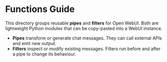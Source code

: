 # Functions Guide

This directory groups reusable **pipes** and **filters** for Open WebUI. Both are
lightweight Python modules that can be copy–pasted into a WebUI instance.

- **Pipes** transform or generate chat messages. They can call external APIs
  and emit new output.
- **Filters** inspect or modify existing messages. Filters run before and after
  a pipe to change its behaviour.

